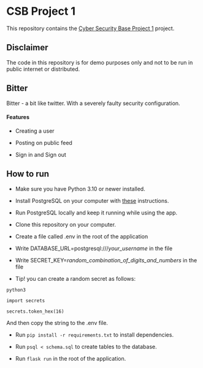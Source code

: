 # CSB Project 1

This repository contains the [Cyber Security Base Project 1](https://cybersecuritybase.mooc.fi/module-3.1) project.

## Disclaimer

The code in this repository is for demo purposes only and not to be run in public internet or distributed.

## Bitter

Bitter - a bit like twitter. With a severely faulty security configuration.

#### Features

- Creating a user

- Posting on public feed

- Sign in and Sign out

## How to run

- Make sure you have Python 3.10 or newer installed.

- Install PostgreSQL on your computer with [these](https://github.com/hy-tsoha/local-pg) instructions.

- Run PostgreSQL locally and keep it running while using the app.

- Clone this repository on your computer.

- Create a file called .env in the root of the application

- Write DATABASE_URL=postgresql:///_your_username_ in the file

- Write SECRET_KEY=_random_combination_of_digits_and_numbers_ in the file

- Tip! you can create a random secret as follows:

``` python3 ```

``` import secrets ```

``` secrets.token_hex(16) ```

And then copy the string to the .env file.

- Run ``` pip install -r requirements.txt ``` to install dependencies.

- Run ``` psql < schema.sql ``` to create tables to the database.

- Run ``` flask run ``` in the root of the application.
